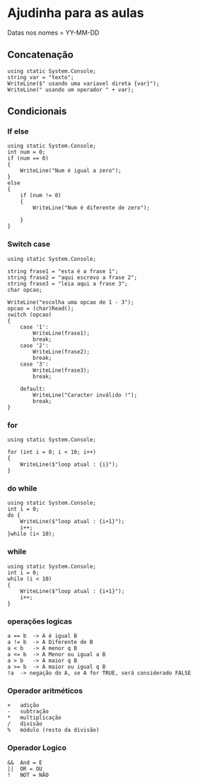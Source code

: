 # Ajudinha para as aulas
Datas nos nomes = YY-MM-DD

## Concatenação
    using static System.Console;
	string var = "texto";
	WriteLine($" usando uma variavel direta {var}");
	WriteLine(" usando um operador " + var);

## Condicionais
### If else
	using static System.Console;
	int num = 0;
	if (num == 0)
	{
	    WriteLine("Num é igual a zero");
	}
	else
	{
	    if (num != 0)
	    {
	        WriteLine("Num é diferente de zero");

	    }
	}
### Switch case
	using static System.Console;

	string frase1 = "esta é a frase 1";
	string frase2 = "aqui escrevo a frase 2";
	string frase3 = "leia aqui a frase 3";
	char opcao;

	WriteLine("escolha uma opcao de 1 - 3");
	opcao = (char)Read();
	switch (opcao)
	{
	    case '1':
	        WriteLine(frase1);
	        break;
	    case '2':
	        WriteLine(frase2);
	        break;
	    case '3':
	        WriteLine(frase3);
	        break;

	    default:
	        WriteLine("Caracter inválido !");
	        break;
	}
### for
	using static System.Console;

	for (int i = 0; i < 10; i++)
	{
	    WriteLine($"loop atual : {i}");
	}
### do while
	using static System.Console;
	int i = 0;
	do {
	    WriteLine($"loop atual : {i+1}");
	    i++;
	}while (i< 10);
### while
	using static System.Console;
	int i = 0;
	while (i < 10)
	{
	    WriteLine($"loop atual : {i+1}");
	    i++;
	}


### operações logicas
	a == b	-> A é igual B
	a != b	-> A Diferente de B
	a < b 	-> A menor q B
	a <= b	-> A Menor ou igual a B
	a > b 	-> A maior q B
	a >= b 	-> A maior ou igual q B
	!a	-> negação do A, se A for TRUE, será considerado FALSE

### Operador aritméticos
	+	adição
	-	subtração
	*	multiplicação
	/	divisão
	%	módulo (resto da divisão)


### Operador Logico
	&&	And = E
	||	OR = OU
	!	NOT = NÃO
